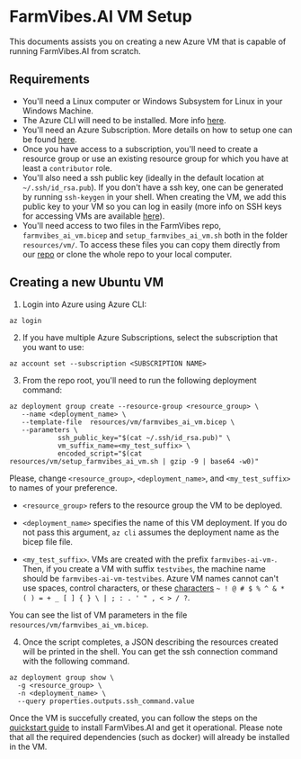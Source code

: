 
# FarmVibes.AI VM Setup

This documents assists you on creating a new Azure VM that is capable of running
FarmVibes.AI from scratch.

## Requirements

* You'll need a Linux computer or Windows Subsystem for Linux in your Windows Machine.
* The Azure CLI will need to be installed. More info [here](https://learn.microsoft.com/en-us/cli/azure/install-azure-cli).
* You'll need an Azure Subscription. More details on how to setup one can be found [here](https://azure.microsoft.com/en-us/free/search/?ef_id=EAIaIQobChMIlcaGu9bG-gIVET6RCh3KXwK9EAAYASAAEgLP-vD_BwE%3AG%3As&OCID=AIDcmmzmnb0182_SEM_EAIaIQobChMIlcaGu9bG-gIVET6RCh3KXwK9EAAYASAAEgLP-vD_BwE%3AG%3As&gclid=EAIaIQobChMIlcaGu9bG-gIVET6RCh3KXwK9EAAYASAAEgLP-vD_BwE).
* Once you have access to a subscription, you'll need to create a resource group or use an existing
resource group for which you have at least a `contributor` role.
* You'll also need a ssh public key (ideally in the default location at `~/.ssh/id_rsa.pub`). If you don't have
a ssh key, one can be generated by running `ssh-keygen` in your shell. When creating the VM, we add this public key  to your VM so you can log in easily (more info on SSH keys for accessing VMs are available [here](https://learn.microsoft.com/en-us/azure/virtual-machines/linux/mac-create-ssh-keys)).
* You'll need access to two files in the FarmVibes repo, `farmvibes_ai_vm.bicep` and `setup_farmvibes_ai_vm.sh` both in the folder `resources/vm/`. To access these files you can copy them directly from our [repo](https://github.com/microsoft/farmvibes-ai) or clone the whole repo to your local computer.

## Creating a new Ubuntu VM

1. Login into Azure using Azure CLI:
```shell
az login
```

2. If you have multiple Azure Subscriptions, select the subscription that you want to use:
```shell
az account set --subscription <SUBSCRIPTION NAME>
```

3. From the repo root, you'll need to run the following deployment command:
```shell
az deployment group create --resource-group <resource_group> \
   --name <deployment_name> \
   --template-file  resources/vm/farmvibes_ai_vm.bicep \
   --parameters \
            ssh_public_key="$(cat ~/.ssh/id_rsa.pub)" \
            vm_suffix_name=<my_test_suffix> \
            encoded_script="$(cat resources/vm/setup_farmvibes_ai_vm.sh | gzip -9 | base64 -w0)"
```
Please, change `<resource_group>`, `<deployment_name>`, and `<my_test_suffix>`
to names of your preference.

* `<resource_group>` refers to the resource group the VM to be deployed.

* `<deployment_name>` specifies the name of this VM deployment. If you do not
  pass this argument, `az cli` assumes the deployment name as the bicep file
  file.

* `<my_test_suffix>`. VMs are created with the prefix `farmvibes-ai-vm-`. Then,
  if you create a VM with suffix `testvibes`, the machine name should be
  `farmvibes-ai-vm-testvibes`. Azure VM names cannot can't use spaces, control
  characters, or these
  [characters](https://learn.microsoft.com/en-us/azure/azure-resource-manager/management/resource-name-rules)
  `~ ! @ # $ % ^ & * ( ) = + _ [ ] { } \ | ; : . ' " , < > / ?`.

You can see the list of VM parameters in the file `resources/vm/farmvibes_ai_vm.bicep`.

4. Once the script completes,  a JSON describing the resources created will be printed in the shell. You can get the ssh connection command with the following command.
```shell
az deployment group show \
  -g <resource_group> \
  -n <deployment_name> \
  --query properties.outputs.ssh_command.value
```

Once the VM is succefully created, you can follow the steps on the [quickstart guide](./QUICKSTART.md) to install FarmVibes.AI
and get it operational. Please note that all the required dependencies (such as docker) will already be installed in the VM.
